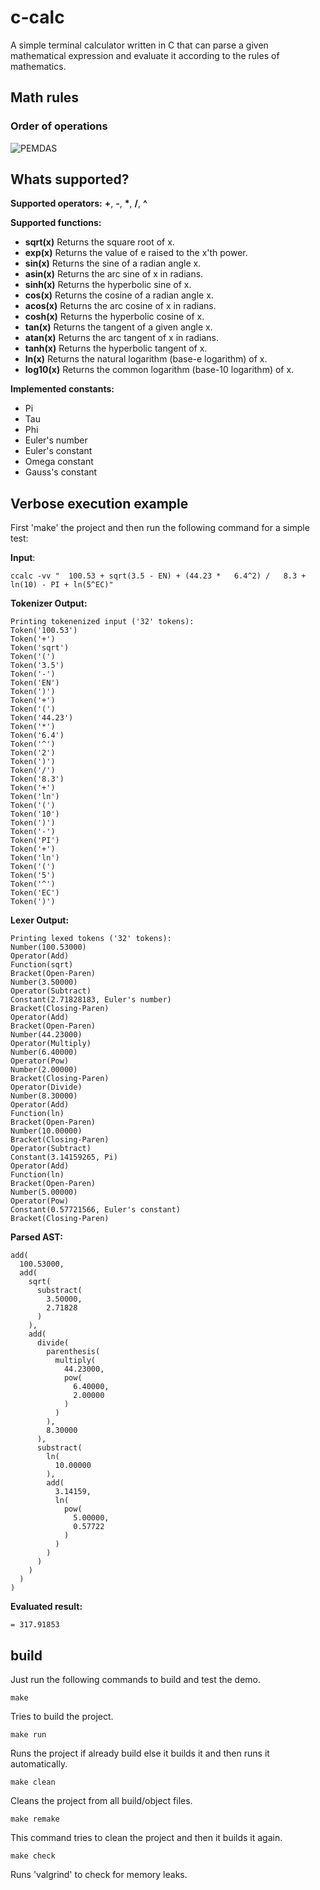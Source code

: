 # c-calc

A simple terminal calculator written in C that can parse a given mathematical expression and evaluate it according to the rules of mathematics.


## Math rules

### Order of operations

![PEMDAS](https://static.qumath.in/static/website/old-cdn-static/gurpreet-numbers-seo-03-1614774781.png)


## Whats supported?

**Supported operators:**
**+**, **-**, **\***, **/**, **^**

**Supported functions:**
- **sqrt(x)**
  Returns the square root of x.
- **exp(x)**
  Returns the value of e raised to the x'th power.
- **sin(x)**
  Returns the sine of a radian angle x.
- **asin(x)**
  Returns the arc sine of x in radians.
- **sinh(x)**
  Returns the hyperbolic sine of x.
- **cos(x)**
  Returns the cosine of a radian angle x.
- **acos(x)**
  Returns the arc cosine of x in radians.
- **cosh(x)**
  Returns the hyperbolic cosine of x.
- **tan(x)**
  Returns the tangent of a given angle x.
- **atan(x)**
  Returns the arc tangent of x in radians.
- **tanh(x)**
  Returns the hyperbolic tangent of x.
- **ln(x)**
  Returns the natural logarithm (base-e logarithm) of x.
- **log10(x)**
  Returns the common logarithm (base-10 logarithm) of x.

**Implemented constants:**
- Pi
- Tau
- Phi
- Euler's number
- Euler's constant
- Omega constant
- Gauss's constant


## Verbose execution example

First 'make' the project and then run the following command for a simple test:

**Input**:
```
ccalc -vv "  100.53 + sqrt(3.5 - EN) + (44.23 *   6.4^2) /   8.3 + ln(10) - PI + ln(5^EC)"
```

**Tokenizer Output:**
```
Printing tokenenized input ('32' tokens):
Token('100.53')
Token('+')
Token('sqrt')
Token('(')
Token('3.5')
Token('-')
Token('EN')
Token(')')
Token('+')
Token('(')
Token('44.23')
Token('*')
Token('6.4')
Token('^')
Token('2')
Token(')')
Token('/')
Token('8.3')
Token('+')
Token('ln')
Token('(')
Token('10')
Token(')')
Token('-')
Token('PI')
Token('+')
Token('ln')
Token('(')
Token('5')
Token('^')
Token('EC')
Token(')')
```

**Lexer Output:**
```
Printing lexed tokens ('32' tokens):
Number(100.53000)
Operator(Add)
Function(sqrt)
Bracket(Open-Paren)
Number(3.50000)
Operator(Subtract)
Constant(2.71828183, Euler's number)
Bracket(Closing-Paren)
Operator(Add)
Bracket(Open-Paren)
Number(44.23000)
Operator(Multiply)
Number(6.40000)
Operator(Pow)
Number(2.00000)
Bracket(Closing-Paren)
Operator(Divide)
Number(8.30000)
Operator(Add)
Function(ln)
Bracket(Open-Paren)
Number(10.00000)
Bracket(Closing-Paren)
Operator(Subtract)
Constant(3.14159265, Pi)
Operator(Add)
Function(ln)
Bracket(Open-Paren)
Number(5.00000)
Operator(Pow)
Constant(0.57721566, Euler's constant)
Bracket(Closing-Paren)
```

**Parsed AST:**
```
add(
  100.53000,
  add(
    sqrt(
      substract(
        3.50000,
        2.71828
      )
    ),
    add(
      divide(
        parenthesis(
          multiply(
            44.23000,
            pow(
              6.40000,
              2.00000
            )
          )
        ),
        8.30000
      ),
      substract(
        ln(
          10.00000
        ),
        add(
          3.14159,
          ln(
            pow(
              5.00000,
              0.57722
            )
          )
        )
      )
    )
  )
)
```

**Evaluated result:**
```
= 317.91853
```


## build

Just run the following commands to build and test the demo.

```
make
```
Tries to build the project.
```
make run
```
Runs the project if already build else it builds it and then runs it automatically.
```
make clean
```
Cleans the project from all build/object files.
```
make remake
```
This command tries to clean the project and then it builds it again.
```
make check
```
Runs 'valgrind' to check for memory leaks.

